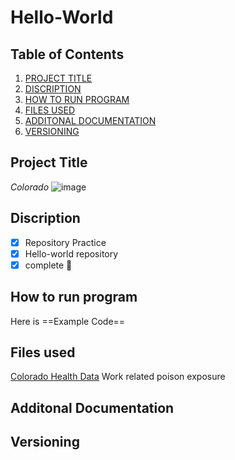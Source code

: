 # Hello-World
## **Table of Contents**
1. [PROJECT TITLE](https://github.com/cassidyformanek/Hello-World/blob/main/README.md#project-title)
2. [DISCRIPTION](https://github.com/cassidyformanek/Hello-World/blob/main/README.md#discription)
3. [HOW TO RUN PROGRAM](https://github.com/cassidyformanek/Hello-World/blob/main/README.md#how-to-run-program)
4. [FILES USED](https://github.com/cassidyformanek/Hello-World/blob/main/README.md#files-used)
5. [ADDITONAL DOCUMENTATION](https://github.com/cassidyformanek/Hello-World/blob/main/README.md#additonal-documentation)
6. [VERSIONING](https://github.com/cassidyformanek/Hello-World/blob/main/README.md#versioning)
## Project Title
*Colorado*
![image](https://cdn.britannica.com/74/7674-050-FCCC7650/Colorado-state-flag-letter-C-pattern-gold-1964.jpg)
## Discription
- [x] Repository Practice
- [x] Hello-world repository
- [x] complete :tada:
## How to run program
 Here is ==Example Code==
## Files used
[Colorado Health Data](https://cdphe.colorado.gov/sites/cdphe/files/HHW_WS_Work-related-Exposures-Reported-to-a-Poison-Center-2000-2010_1.pdf)
Work related poison exposure
## Additonal Documentation
## Versioning
